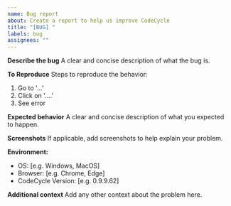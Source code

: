 ```yaml
---
name: Bug report
about: Create a report to help us improve CodeCycle
title: "[BUG] "
labels: bug
assignees: ""
---
```


**Describe the bug**
A clear and concise description of what the bug is.

**To Reproduce**
Steps to reproduce the behavior:

1. Go to '...'
2. Click on '....'
3. See error

**Expected behavior**
A clear and concise description of what you expected to happen.

**Screenshots**
If applicable, add screenshots to help explain your problem.

**Environment:**

- OS: [e.g. Windows, MacOS]
- Browser: [e.g. Chrome, Edge]
- CodeCycle Version: [e.g. 0.9.9.62]

**Additional context**
Add any other context about the problem here.
